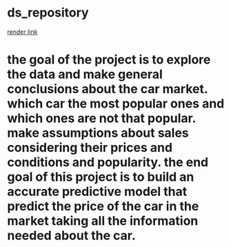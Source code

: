 # ds_repository
[render link](https://ds-repository.onrender.com)

# the goal of the project is to explore the data and make general conclusions about the car market. which car the most popular ones and which ones are not that popular. make assumptions about sales considering their prices and conditions and popularity. the end goal of this project is to build an accurate predictive model that predict the price of the car in the market taking all the information needed about the car.